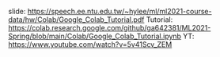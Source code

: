 slide: https://speech.ee.ntu.edu.tw/~hylee/ml/ml2021-course-data/hw/Colab/Google_Colab_Tutorial.pdf
Tutorial: https://colab.research.google.com/github/ga642381/ML2021-Spring/blob/main/Colab/Google_Colab_Tutorial.ipynb
YT: https://www.youtube.com/watch?v=5v41Scv_ZEM
